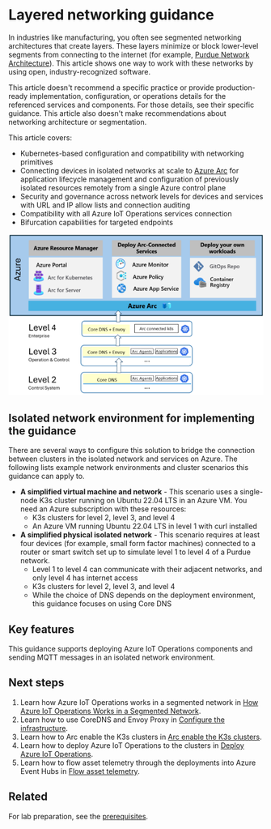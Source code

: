 # Layered networking guidance

In industries like manufacturing, you often see segmented networking architectures that create layers. These layers minimize or block lower-level segments from connecting to the internet (for example, [Purdue Network Architecture](https://en.wikipedia.org/wiki/Purdue_Enterprise_Reference_Architecture)). This article shows one way to work with these networks by using open, industry-recognized software.

This article doesn't recommend a specific practice or provide production-ready implementation, configuration, or operations details for the referenced services and components. For those details, see their specific guidance. This article also doesn't make recommendations about networking architecture or segmentation.

This article covers:

- Kubernetes-based configuration and compatibility with networking primitives
- Connecting devices in isolated networks at scale to [Azure Arc](https://learn.microsoft.com/en-us/azure/azure-arc/) for application lifecycle management and configuration of previously isolated resources remotely from a single Azure control plane
- Security and governance across network levels for devices and services with URL and IP allow lists and connection auditing
- Compatibility with all Azure IoT Operations services connection
- Bifurcation capabilities for targeted endpoints

![Diagram that shows layered networking architecture for industrial segmented networks.](./images/layered-network-architecture.png)

## Isolated network environment for implementing the guidance

There are several ways to configure this solution to bridge the connection between clusters in the isolated network and services on Azure. The following lists example network environments and cluster scenarios this guidance can apply to.

- **A simplified virtual machine and network** - This scenario uses a single-node K3s cluster running on Ubuntu 22.04 LTS in an Azure VM. You need an Azure subscription with these resources:
  - K3s clusters for level 2, level 3, and level 4
  - An Azure VM running Ubuntu 22.04 LTS in level 1 with curl installed
- **A simplified physical isolated network** - This scenario requires at least four devices (for example, small form factor machines) connected to a router or smart switch set up to simulate level 1 to level 4 of a Purdue network.
  - Level 1 to level 4 can communicate with their adjacent networks, and only level 4 has internet access
  - K3s clusters for level 2, level 3, and level 4
  - While the choice of DNS depends on the deployment environment, this guidance focuses on using Core DNS

## Key features

This guidance supports deploying Azure IoT Operations components and sending MQTT messages in an isolated network environment. 

## Next steps

1. Learn how Azure IoT Operations works in a segmented network in [How Azure IoT Operations Works in a Segmented Network](./aio-segmented-networks.md).
1. Learn how to use CoreDNS and Envoy Proxy in [Configure the infrastructure](./configure-infrastructure.md).
1. Learn how to Arc enable the K3s clusters in [Arc enable the K3s clusters](./arc-enable-clusters.md).
1. Learn how to deploy Azure IoT Operations to the clusters in [Deploy Azure IoT Operations](./deploy-aio.md).
1. Learn how to flow asset telemetry through the deployments into Azure Event Hubs in [Flow asset telemetry](./asset-telemetry.md).

## Related

For lab preparation, see the [prerequisites](./prerequisites.md).
